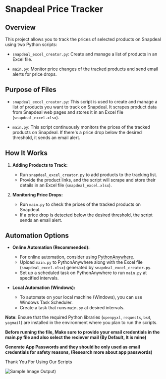 # Snapdeal Price Tracker

## Overview

This project allows you to track the prices of selected products on Snapdeal using two Python scripts:

- `snapdeal_excel_creator.py`: Create and manage a list of products in an Excel file.

- `main.py`: Monitor price changes of the tracked products and send email alerts for price drops.

## Purpose of Files

- `snapdeal_excel_creator.py`: This script is used to create and manage a list of products you want to track on Snapdeal. It scrapes product data from Snapdeal web pages and stores it in an Excel file (`snapdeal_excel.xlsx`).

- `main.py`: This script continuously monitors the prices of the tracked products on Snapdeal. If there's a price drop below the desired threshold, it sends an email alert.

## How It Works

1. **Adding Products to Track:**
   - Run `snapdeal_excel_creator.py` to add products to the tracking list.
   - Provide the product links, and the script will scrape and store their details in an Excel file (`snapdeal_excel.xlsx`).

2. **Monitoring Price Drops:**
   - Run `main.py` to check the prices of the tracked products on Snapdeal.
   - If a price drop is detected below the desired threshold, the script sends an email alert.

## Automation Options

- **Online Automation (Recommended):**
  - For online automation, consider using [PythonAnywhere](https://www.pythonanywhere.com/).
  - Upload `main.py` to PythonAnywhere along with the Excel file (`snapdeal_excel.xlsx`) generated by `snapdeal_excel_creator.py`.
  - Set up a scheduled task on PythonAnywhere to run `main.py` at specified intervals.

- **Local Automation (Windows):**
  - To automate on your local machine (Windows), you can use Windows Task Scheduler.
  - Create a task that runs `main.py` at desired intervals.

**Note**: Ensure that the required Python libraries (`openpyxl`, `requests`, `bs4`, `yagmail`) are installed in the environment where you plan to run the scripts.

**Before running the file, Make sure to provide your email credentials in the main.py file and also select the reciever mail (By Default, It is mine)**

**Generate App Passwords and they should be only used as email credentials for safety reasons, (Research more about app passwords)**

Thank You For Using Our Scripts



![Sample Image Output)](https://github.com/muhammedashharps/Snapdeal-Price-Tracker/assets/144307824/fd4d4da1-6ddf-45e5-8f37-5049b9b7bcb0)
